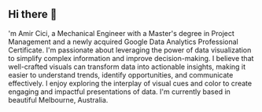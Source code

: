 ## Hi there 👋

'm Amir Cici, a Mechanical Engineer with a Master's degree in Project Management and a newly acquired Google Data Analytics Professional Certificate. I'm passionate about leveraging the power of data visualization to simplify complex information and improve decision-making. I believe that well-crafted visuals can transform data into actionable insights, making it easier to understand trends, identify opportunities, and communicate effectively. I enjoy exploring the interplay of visual cues and color to create engaging and impactful presentations of data. I'm currently based in beautiful Melbourne, Australia.
